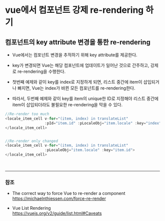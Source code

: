 # vue에서 컴포넌트 강제 re-rendering 하기 

## 컴포넌트의 key attribute 변경을 통한 re-rendering

* Vue에서는 컴포넌트 변경을 추적하기 위해 key attribute를 제공한다. 
  
* key가 변경되면 Vue는 해당 컴포넌트에 업데이트가 일어난 것으로 간주하고, 강제로 re-rendering을 수행한다. 
  
* 첫번째 예제와 같이 key를 index로 지정하게 되면, 리스트 중간에 item이 삽입되거나 빠지면, Vue는 index가 바뀐 모든 컴포넌트를 re-rendering한다.
   
* 따라서, 두번째 예제와 같이 key를 item의 unique한 ID로 지정해야 리스트 중간에 item이 삽입되더라도 불필요한 re-rendering을 막을 수 있다.

```js       
//Re-render too much
<locale_item_cell v-for="(item, index) in translateList"
                  :pId="item.id" :pLocaleObj="item.locale" :key="index">
</locale_item_cell>


//Re-render only changed
<locale_item_cell v-for="(item, index) in translateList"
                  :pLocaleObj="item.locale" :key="item.id">
</locale_item_cell>
```
<br>

***
 
### 참조
 
* The correct way to force Vue to re-render a component<br>
  <https://michaelnthiessen.com/force-re-render>
  
* Vue List Rendering<br>
  <https://vuejs.org/v2/guide/list.html#Caveats>
